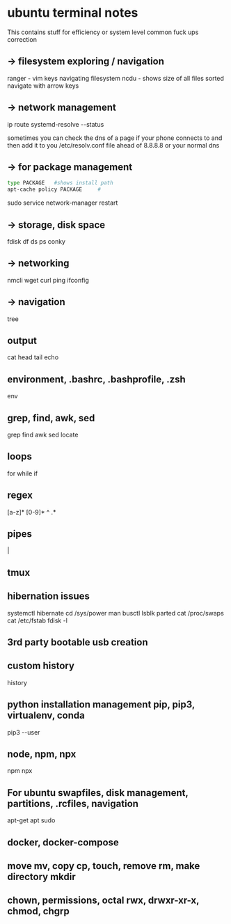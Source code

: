 # ubuntu terminal notes
This contains stuff for efficiency or system level common fuck ups correction

## -> filesystem exploring / navigation

ranger - vim keys navigating filesystem
ncdu - shows size of all files sorted navigate with arrow keys

## -> network management

ip route
systemd-resolve --status

sometimes you can check the dns of a page if your phone connects to and then add it to you /etc/resolv.conf file ahead of 8.8.8.8 or your normal dns

## -> for package management

```bash
type PACKAGE   #shows install path
apt-cache policy PACKAGE     #
```

sudo service network-manager restart

## -> storage, disk space

fdisk
df
ds
ps
conky

## -> networking

nmcli
wget
curl
ping
ifconfig

## -> navigation

tree

## output

cat
head
tail
echo

## environment, .bashrc, .bashprofile, .zsh

env

## grep, find, awk, sed

grep
find
awk
sed
locate

## loops

for
while
if

## regex

[a-z]*
[0-9]*
^
.*

## pipes

|

## tmux

## hibernation issues

systemctl hibernate
cd /sys/power
man busctl
lsblk
parted
cat /proc/swaps
cat /etc/fstab
fdisk -l

## 3rd party bootable usb creation

## custom history

history

## python installation management pip, pip3, virtualenv, conda

pip3 --user

## node, npm, npx

npm
npx

## For ubuntu swapfiles, disk management, partitions, .rcfiles, navigation

apt-get
apt
sudo

## docker, docker-compose

## move mv, copy cp, touch, remove rm, make directory mkdir

## chown, permissions, octal rwx, drwxr-xr-x, chmod, chgrp
